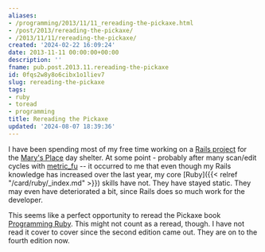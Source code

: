 ```yaml
---
aliases:
- /programming/2013/11/11_rereading-the-pickaxe.html
- /post/2013/rereading-the-pickaxe/
- /2013/11/11/rereading-the-pickaxe/
created: '2024-02-22 16:09:24'
date: 2013-11-11 00:00:00+00:00
description: ''
fname: pub.post.2013.11.rereading-the-pickaxe
id: 0fqs2w8y8o6cibx1o1liev7
slug: rereading-the-pickaxe
tags:
- ruby
- toread
- programming
title: Rereading the Pickaxe
updated: '2024-08-07 18:39:36'
---
```


I have been spending most of my free time working on a [Rails project](https://github.com/brianwisti/marysplace-rails) for the [Mary's Place](http://www.marysplaceseattle.org/) day shelter. At some point - probably after many scan/edit cycles with [metric_fu](https://github.com/metricfu/metric_fu) -- it occurred to me that even though my Rails knowledge has increased over the last year, my core [Ruby]({{< relref "/card/ruby/_index.md" >}}) skills have not. They have stayed static. They may even have deteriorated a bit, since Rails does so much work for the developer.

This seems like a perfect opportunity to reread the Pickaxe book [Programming Ruby](http://pragprog.com/book/ruby4/programming-ruby-1-9-2-0). This might not count as a reread, though. I have not read it cover to cover since the second edition came out. They are on to the fourth edition now.